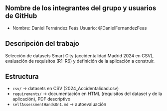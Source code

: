 ## Nombre de los integrantes del grupo y usuarios de GitHub

- Nombre: Daniel Fernández Feás Usuario: @DanielFernandezFeas

## Descripción del trabajo
Selección de datasets Smart City (accidentalidad Madrid 2024 en CSV), evaluación de requisitos (R1–R6) y definición de la aplicación a construir.

## Estructura
- `csv/` → datasets en CSV (2024_Accidentalidad.csv)
- `requirements/` → documentación en HTML (requisitos del dataset y de la aplicación), PDF descriptivo
- `selfAssessmentHandsOn1.md` → autoevaluación